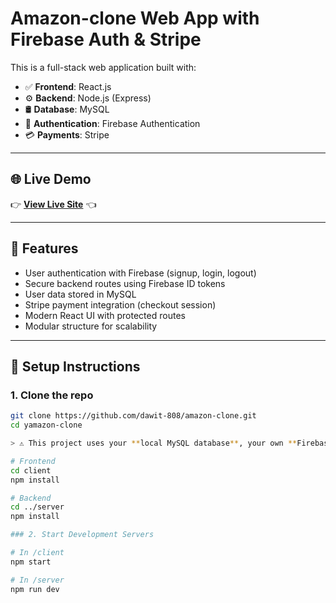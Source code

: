 # Amazon-clone Web App with Firebase Auth & Stripe

This is a full-stack web application built with:

- ✅ **Frontend**: React.js
- ⚙️ **Backend**: Node.js (Express)
- 🛢️ **Database**: MySQL
- 🔐 **Authentication**: Firebase Authentication
- 💳 **Payments**: Stripe

---

## 🌐 Live Demo

👉 [**View Live Site**](https://ama808zon.netlify.app/) 👈

---

## 🚀 Features

- User authentication with Firebase (signup, login, logout)
- Secure backend routes using Firebase ID tokens
- User data stored in MySQL
- Stripe payment integration (checkout session)
- Modern React UI with protected routes
- Modular structure for scalability

---

## 🔧 Setup Instructions

### 1. Clone the repo

```bash
git clone https://github.com/dawit-808/amazon-clone.git
cd yamazon-clone

> ⚠️ This project uses your **local MySQL database**, your own **Firebase project**, and your **Stripe account**. Make sure to configure your `.env` file with the correct credentials.

# Frontend
cd client
npm install

# Backend
cd ../server
npm install

### 2. Start Development Servers

# In /client
npm start

# In /server
npm run dev


